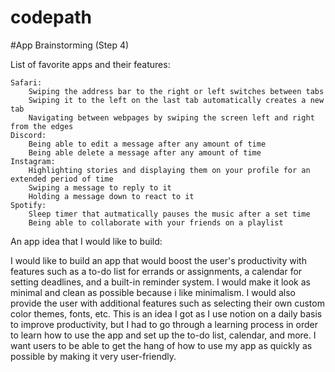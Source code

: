 # codepath




#App Brainstorming (Step 4)

List of favorite apps and their features:

    Safari:
        Swiping the address bar to the right or left switches between tabs
        Swiping it to the left on the last tab automatically creates a new tab
        Navigating between webpages by swiping the screen left and right from the edges
    Discord:
        Being able to edit a message after any amount of time
        Being able delete a message after any amount of time
    Instagram:
        Highlighting stories and displaying them on your profile for an extended period of time
        Swiping a message to reply to it
        Holding a message down to react to it
    Spotify:
        Sleep timer that autmatically pauses the music after a set time
        Being able to collaborate with your friends on a playlist

An app idea that I would like to build:

I would like to build an app that would boost the user's productivity with features such as a to-do list for errands or assignments, a calendar for setting deadlines, and a built-in reminder system. I would make it look as minimal and clean as possible because i like minimalism. I would also provide the user with additional features such as selecting their own custom color themes, fonts, etc. This is an idea I got as I use notion on a daily basis to improve productivity, but I had to go through a learning process in order to learn how to use the app and set up the to-do list, calendar, and more. I want users to be able to get the hang of how to use my app as quickly as possible by making it very user-friendly.
